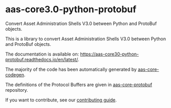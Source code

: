 # aas-core3.0-python-protobuf
Convert Asset Administration Shells V3.0 between Python and ProtoBuf objects.

This is a library to convert Asset Administration Shells V3.0 between Python and ProtoBuf objects.

The documentation is available on: https://aas-core30-python-protobuf.readthedocs.io/en/latest/.

The majority of the code has been automatically generated by [aas-core-codegen].

The definitions of the Protocol Buffers are given in [aas-core-protobuf] repository.

If you want to contribute, see our [contributing guide].

[aas-core-codegen]: https://github.com/aas-core-works/aas-core-codegen

[aas-core-protobuf]: https://github.com/aas-core-works/aas-core-protobuf

[contributing guide]: https://aas-core30-python-protobuf.readthedocs.io/en/latest/contributing.html
